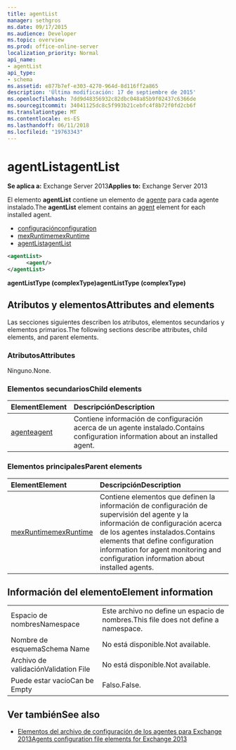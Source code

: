 ```yaml
---
title: agentList
manager: sethgros
ms.date: 09/17/2015
ms.audience: Developer
ms.topic: overview
ms.prod: office-online-server
localization_priority: Normal
api_name:
- agentList
api_type:
- schema
ms.assetid: e877b7ef-e303-4270-964d-8d116ff2a865
description: 'Última modificación: 17 de septiembre de 2015'
ms.openlocfilehash: 7dd9d48356932c82dbc048a85b9f02437c6366de
ms.sourcegitcommit: 34041125dc8c5f993b21cebfc4f8b72f0fd2cb6f
ms.translationtype: MT
ms.contentlocale: es-ES
ms.lasthandoff: 06/11/2018
ms.locfileid: "19763343"
---
```

# <a name="agentlist"></a><span data-ttu-id="37e2d-103">agentList</span><span class="sxs-lookup"><span data-stu-id="37e2d-103">agentList</span></span>
  
<span data-ttu-id="37e2d-104">**Se aplica a:** Exchange Server 2013</span><span class="sxs-lookup"><span data-stu-id="37e2d-104">**Applies to:** Exchange Server 2013</span></span>
  
<span data-ttu-id="37e2d-105">El elemento **agentList** contiene un elemento de [agente](agent.md) para cada agente instalado.</span><span class="sxs-lookup"><span data-stu-id="37e2d-105">The **agentList** element contains an [agent](agent.md) element for each installed agent.</span></span> 
  
- [<span data-ttu-id="37e2d-106">configuración</span><span class="sxs-lookup"><span data-stu-id="37e2d-106">configuration</span></span>](configuration.md)
- [<span data-ttu-id="37e2d-107">mexRuntime</span><span class="sxs-lookup"><span data-stu-id="37e2d-107">mexRuntime</span></span>](mexruntime.md)
- [<span data-ttu-id="37e2d-108">agentList</span><span class="sxs-lookup"><span data-stu-id="37e2d-108">agentList</span></span>](agentlist.md)
  
```XML
<agentList>
      <agent/>
</agentList>
```

<span data-ttu-id="37e2d-109">**agentListType (complexType)**</span><span class="sxs-lookup"><span data-stu-id="37e2d-109">**agentListType (complexType)**</span></span>

## <a name="attributes-and-elements"></a><span data-ttu-id="37e2d-110">Atributos y elementos</span><span class="sxs-lookup"><span data-stu-id="37e2d-110">Attributes and elements</span></span>

<span data-ttu-id="37e2d-111">Las secciones siguientes describen los atributos, elementos secundarios y elementos primarios.</span><span class="sxs-lookup"><span data-stu-id="37e2d-111">The following sections describe attributes, child elements, and parent elements.</span></span>
  
### <a name="attributes"></a><span data-ttu-id="37e2d-112">Atributos</span><span class="sxs-lookup"><span data-stu-id="37e2d-112">Attributes</span></span>

<span data-ttu-id="37e2d-113">Ninguno.</span><span class="sxs-lookup"><span data-stu-id="37e2d-113">None.</span></span>
  
### <a name="child-elements"></a><span data-ttu-id="37e2d-114">Elementos secundarios</span><span class="sxs-lookup"><span data-stu-id="37e2d-114">Child elements</span></span>

|<span data-ttu-id="37e2d-115">**Element**</span><span class="sxs-lookup"><span data-stu-id="37e2d-115">**Element**</span></span>|<span data-ttu-id="37e2d-116">**Descripción**</span><span class="sxs-lookup"><span data-stu-id="37e2d-116">**Description**</span></span>|
|:-----|:-----|
|[<span data-ttu-id="37e2d-117">agente</span><span class="sxs-lookup"><span data-stu-id="37e2d-117">agent</span></span>](agent.md) <br/> |<span data-ttu-id="37e2d-118">Contiene información de configuración acerca de un agente instalado.</span><span class="sxs-lookup"><span data-stu-id="37e2d-118">Contains configuration information about an installed agent.</span></span>  <br/> |
   
### <a name="parent-elements"></a><span data-ttu-id="37e2d-119">Elementos principales</span><span class="sxs-lookup"><span data-stu-id="37e2d-119">Parent elements</span></span>

|<span data-ttu-id="37e2d-120">**Element**</span><span class="sxs-lookup"><span data-stu-id="37e2d-120">**Element**</span></span>|<span data-ttu-id="37e2d-121">**Descripción**</span><span class="sxs-lookup"><span data-stu-id="37e2d-121">**Description**</span></span>|
|:-----|:-----|
|[<span data-ttu-id="37e2d-122">mexRuntime</span><span class="sxs-lookup"><span data-stu-id="37e2d-122">mexRuntime</span></span>](mexruntime.md) <br/> |<span data-ttu-id="37e2d-123">Contiene elementos que definen la información de configuración de supervisión del agente y la información de configuración acerca de los agentes instalados.</span><span class="sxs-lookup"><span data-stu-id="37e2d-123">Contains elements that define configuration information for agent monitoring and configuration information about installed agents.</span></span>  <br/> |
   
## <a name="element-information"></a><span data-ttu-id="37e2d-124">Información del elemento</span><span class="sxs-lookup"><span data-stu-id="37e2d-124">Element information</span></span>

|||
|:-----|:-----|
|<span data-ttu-id="37e2d-125">Espacio de nombres</span><span class="sxs-lookup"><span data-stu-id="37e2d-125">Namespace</span></span>  <br/> |<span data-ttu-id="37e2d-126">Este archivo no define un espacio de nombres.</span><span class="sxs-lookup"><span data-stu-id="37e2d-126">This file does not define a namespace.</span></span>  <br/> |
|<span data-ttu-id="37e2d-127">Nombre de esquema</span><span class="sxs-lookup"><span data-stu-id="37e2d-127">Schema Name</span></span>  <br/> |<span data-ttu-id="37e2d-128">No está disponible.</span><span class="sxs-lookup"><span data-stu-id="37e2d-128">Not available.</span></span>  <br/> |
|<span data-ttu-id="37e2d-129">Archivo de validación</span><span class="sxs-lookup"><span data-stu-id="37e2d-129">Validation File</span></span>  <br/> |<span data-ttu-id="37e2d-130">No está disponible.</span><span class="sxs-lookup"><span data-stu-id="37e2d-130">Not available.</span></span>  <br/> |
|<span data-ttu-id="37e2d-131">Puede estar vacío</span><span class="sxs-lookup"><span data-stu-id="37e2d-131">Can be Empty</span></span>  <br/> |<span data-ttu-id="37e2d-132">Falso.</span><span class="sxs-lookup"><span data-stu-id="37e2d-132">False.</span></span>  <br/> |
   
## <a name="see-also"></a><span data-ttu-id="37e2d-133">Ver también</span><span class="sxs-lookup"><span data-stu-id="37e2d-133">See also</span></span>

- [<span data-ttu-id="37e2d-134">Elementos del archivo de configuración de los agentes para Exchange 2013</span><span class="sxs-lookup"><span data-stu-id="37e2d-134">Agents configuration file elements for Exchange 2013</span></span>](agents-configuration-file-elements-for-exchange-2013.md)

